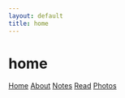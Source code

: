 ```yaml
---
layout: default
title: home
---
```

<h1>home</h1>

<div class="top-right-links">
  <a href="{{ site.baseurl }}/index.html">Home</a>
  <a href="{{ site.baseurl }}/about.html">About</a>
  <a href="{{ site.baseurl }}/notes.html">Notes</a>
  <a href="{{ site.baseurl }}/read.html">Read</a>
  <a href="{{ site.baseurl }}/photos.html">Photos</a>
</div>  

<p></p>
